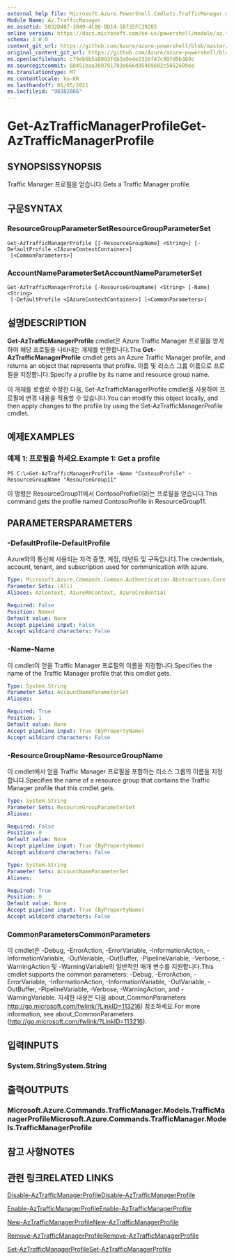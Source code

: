 ```yaml
---
external help file: Microsoft.Azure.PowerShell.Cmdlets.TrafficManager.dll-Help.xml
Module Name: Az.TrafficManager
ms.assetid: 5032D487-3849-4C80-BD14-5B735FC39285
online version: https://docs.microsoft.com/en-us/powershell/module/az.trafficmanager/get-aztrafficmanagerprofile
schema: 2.0.0
content_git_url: https://github.com/Azure/azure-powershell/blob/master/src/TrafficManager/TrafficManager/help/Get-AzTrafficManagerProfile.md
original_content_git_url: https://github.com/Azure/azure-powershell/blob/master/src/TrafficManager/TrafficManager/help/Get-AzTrafficManagerProfile.md
ms.openlocfilehash: c79eb6b5a8883f6b3a9ede2316f47c98fd9b389c
ms.sourcegitcommit: 68451baa389791703e666d95469602c5652609ee
ms.translationtype: MT
ms.contentlocale: ko-KR
ms.lasthandoff: 01/05/2021
ms.locfileid: "98382866"
---
```

# <span data-ttu-id="890cc-101">Get-AzTrafficManagerProfile</span><span class="sxs-lookup"><span data-stu-id="890cc-101">Get-AzTrafficManagerProfile</span></span>

## <span data-ttu-id="890cc-102">SYNOPSIS</span><span class="sxs-lookup"><span data-stu-id="890cc-102">SYNOPSIS</span></span>
<span data-ttu-id="890cc-103">Traffic Manager 프로필을 얻습니다.</span><span class="sxs-lookup"><span data-stu-id="890cc-103">Gets a Traffic Manager profile.</span></span>

## <span data-ttu-id="890cc-104">구문</span><span class="sxs-lookup"><span data-stu-id="890cc-104">SYNTAX</span></span>

### <span data-ttu-id="890cc-105">ResourceGroupParameterSet</span><span class="sxs-lookup"><span data-stu-id="890cc-105">ResourceGroupParameterSet</span></span>
```
Get-AzTrafficManagerProfile [[-ResourceGroupName] <String>] [-DefaultProfile <IAzureContextContainer>]
 [<CommonParameters>]
```

### <span data-ttu-id="890cc-106">AccountNameParameterSet</span><span class="sxs-lookup"><span data-stu-id="890cc-106">AccountNameParameterSet</span></span>
```
Get-AzTrafficManagerProfile [-ResourceGroupName] <String> [-Name] <String>
 [-DefaultProfile <IAzureContextContainer>] [<CommonParameters>]
```

## <span data-ttu-id="890cc-107">설명</span><span class="sxs-lookup"><span data-stu-id="890cc-107">DESCRIPTION</span></span>
<span data-ttu-id="890cc-108">**Get-AzTrafficManagerProfile** cmdlet은 Azure Traffic Manager 프로필을 얻게 하여 해당 프로필을 나타내는 개체를 반환합니다.</span><span class="sxs-lookup"><span data-stu-id="890cc-108">The **Get-AzTrafficManagerProfile** cmdlet gets an Azure Traffic Manager profile, and returns an object that represents that profile.</span></span>
<span data-ttu-id="890cc-109">이름 및 리소스 그룹 이름으로 프로필을 지정합니다.</span><span class="sxs-lookup"><span data-stu-id="890cc-109">Specify a profile by its name and resource group name.</span></span>

<span data-ttu-id="890cc-110">이 개체를 로컬로 수정한 다음, Set-AzTrafficManagerProfile cmdlet을 사용하여 프로필에 변경 내용을 적용할 수 있습니다.</span><span class="sxs-lookup"><span data-stu-id="890cc-110">You can modify this object locally, and then apply changes to the profile by using the Set-AzTrafficManagerProfile cmdlet.</span></span>

## <span data-ttu-id="890cc-111">예제</span><span class="sxs-lookup"><span data-stu-id="890cc-111">EXAMPLES</span></span>

### <span data-ttu-id="890cc-112">예제 1: 프로필을 하세요.</span><span class="sxs-lookup"><span data-stu-id="890cc-112">Example 1: Get a profile</span></span>
```
PS C:\>Get-AzTrafficManagerProfile -Name "ContosoProfile" -ResourceGroupName "ResourceGroup11"
```

<span data-ttu-id="890cc-113">이 명령은 ResourceGroup11에서 ContosoProfile이라는 프로필을 얻습니다.</span><span class="sxs-lookup"><span data-stu-id="890cc-113">This command gets the profile named ContosoProfile in ResourceGroup11.</span></span>

## <span data-ttu-id="890cc-114">PARAMETERS</span><span class="sxs-lookup"><span data-stu-id="890cc-114">PARAMETERS</span></span>

### <span data-ttu-id="890cc-115">-DefaultProfile</span><span class="sxs-lookup"><span data-stu-id="890cc-115">-DefaultProfile</span></span>
<span data-ttu-id="890cc-116">Azure와의 통신에 사용되는 자격 증명, 계정, 테넌트 및 구독입니다.</span><span class="sxs-lookup"><span data-stu-id="890cc-116">The credentials, account, tenant, and subscription used for communication with azure.</span></span>

```yaml
Type: Microsoft.Azure.Commands.Common.Authentication.Abstractions.Core.IAzureContextContainer
Parameter Sets: (All)
Aliases: AzContext, AzureRmContext, AzureCredential

Required: False
Position: Named
Default value: None
Accept pipeline input: False
Accept wildcard characters: False
```

### <span data-ttu-id="890cc-117">-Name</span><span class="sxs-lookup"><span data-stu-id="890cc-117">-Name</span></span>
<span data-ttu-id="890cc-118">이 cmdlet이 얻을 Traffic Manager 프로필의 이름을 지정합니다.</span><span class="sxs-lookup"><span data-stu-id="890cc-118">Specifies the name of the Traffic Manager profile that this cmdlet gets.</span></span>

```yaml
Type: System.String
Parameter Sets: AccountNameParameterSet
Aliases:

Required: True
Position: 1
Default value: None
Accept pipeline input: True (ByPropertyName)
Accept wildcard characters: False
```

### <span data-ttu-id="890cc-119">-ResourceGroupName</span><span class="sxs-lookup"><span data-stu-id="890cc-119">-ResourceGroupName</span></span>
<span data-ttu-id="890cc-120">이 cmdlet에서 얻을 Traffic Manager 프로필을 포함하는 리소스 그룹의 이름을 지정합니다.</span><span class="sxs-lookup"><span data-stu-id="890cc-120">Specifies the name of a resource group that contains the Traffic Manager profile that this cmdlet gets.</span></span>

```yaml
Type: System.String
Parameter Sets: ResourceGroupParameterSet
Aliases:

Required: False
Position: 0
Default value: None
Accept pipeline input: True (ByPropertyName)
Accept wildcard characters: False
```

```yaml
Type: System.String
Parameter Sets: AccountNameParameterSet
Aliases:

Required: True
Position: 0
Default value: None
Accept pipeline input: True (ByPropertyName)
Accept wildcard characters: False
```

### <span data-ttu-id="890cc-121">CommonParameters</span><span class="sxs-lookup"><span data-stu-id="890cc-121">CommonParameters</span></span>
<span data-ttu-id="890cc-122">이 cmdlet은 -Debug, -ErrorAction, -ErrorVariable, -InformationAction, -InformationVariable, -OutVariable, -OutBuffer, -PipelineVariable, -Verbose, -WarningAction 및 -WarningVariable의 일반적인 매개 변수를 지원합니다.</span><span class="sxs-lookup"><span data-stu-id="890cc-122">This cmdlet supports the common parameters: -Debug, -ErrorAction, -ErrorVariable, -InformationAction, -InformationVariable, -OutVariable, -OutBuffer, -PipelineVariable, -Verbose, -WarningAction, and -WarningVariable.</span></span> <span data-ttu-id="890cc-123">자세한 내용은 다음 about_CommonParameters http://go.microsoft.com/fwlink/?LinkID=113216) 참조하세요.</span><span class="sxs-lookup"><span data-stu-id="890cc-123">For more information, see about_CommonParameters (http://go.microsoft.com/fwlink/?LinkID=113216).</span></span>

## <span data-ttu-id="890cc-124">입력</span><span class="sxs-lookup"><span data-stu-id="890cc-124">INPUTS</span></span>

### <span data-ttu-id="890cc-125">System.String</span><span class="sxs-lookup"><span data-stu-id="890cc-125">System.String</span></span>

## <span data-ttu-id="890cc-126">출력</span><span class="sxs-lookup"><span data-stu-id="890cc-126">OUTPUTS</span></span>

### <span data-ttu-id="890cc-127">Microsoft.Azure.Commands.TrafficManager.Models.TrafficManagerProfile</span><span class="sxs-lookup"><span data-stu-id="890cc-127">Microsoft.Azure.Commands.TrafficManager.Models.TrafficManagerProfile</span></span>

## <span data-ttu-id="890cc-128">참고 사항</span><span class="sxs-lookup"><span data-stu-id="890cc-128">NOTES</span></span>

## <span data-ttu-id="890cc-129">관련 링크</span><span class="sxs-lookup"><span data-stu-id="890cc-129">RELATED LINKS</span></span>

[<span data-ttu-id="890cc-130">Disable-AzTrafficManagerProfile</span><span class="sxs-lookup"><span data-stu-id="890cc-130">Disable-AzTrafficManagerProfile</span></span>](./Disable-AzTrafficManagerProfile.md)

[<span data-ttu-id="890cc-131">Enable-AzTrafficManagerProfile</span><span class="sxs-lookup"><span data-stu-id="890cc-131">Enable-AzTrafficManagerProfile</span></span>](./Enable-AzTrafficManagerProfile.md)

[<span data-ttu-id="890cc-132">New-AzTrafficManagerProfile</span><span class="sxs-lookup"><span data-stu-id="890cc-132">New-AzTrafficManagerProfile</span></span>](./New-AzTrafficManagerProfile.md)

[<span data-ttu-id="890cc-133">Remove-AzTrafficManagerProfile</span><span class="sxs-lookup"><span data-stu-id="890cc-133">Remove-AzTrafficManagerProfile</span></span>](./Remove-AzTrafficManagerProfile.md)

[<span data-ttu-id="890cc-134">Set-AzTrafficManagerProfile</span><span class="sxs-lookup"><span data-stu-id="890cc-134">Set-AzTrafficManagerProfile</span></span>](./Set-AzTrafficManagerProfile.md)


